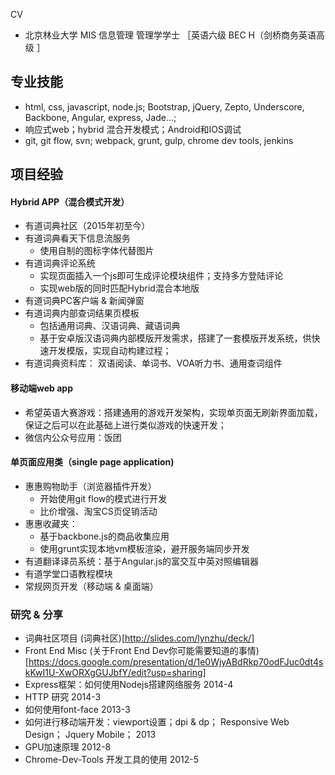 CV

-  北京林业大学 MIS 信息管理  管理学学士  ［英语六级  BEC H（剑桥商务英语高级 ］

## 专业技能
* html,  css,  javascript, node.js; Bootstrap,  jQuery, Zepto, Underscore, Backbone, Angular, express, Jade...;
* 响应式web；hybrid 混合开发模式；Android和IOS调试
* git, git flow, svn; webpack, grunt, gulp, chrome dev tools, jenkins

## 项目经验
#### Hybrid APP（混合模式开发）
  * 有道词典社区（2015年初至今）
  * 有道词典看天下信息流服务
    * 使用自制的图标字体代替图片
  * 有道词典评论系统
    * 实现页面插入一个js即可生成评论模块组件；支持多方登陆评论
    * 实现web版的同时匹配Hybrid混合本地版
  * 有道词典PC客户端 & 新闻弹窗
  * 有道词典内部查词结果页模板
    * 包括通用词典、汉语词典、藏语词典
    * 基于安卓版汉语词典内部模版开发需求，搭建了一套模版开发系统，供快速开发模版，实现自动构建过程；
  * 有道词典资料库： 双语阅读、单词书、VOA听力书、通用查词组件
  
#### 移动端web app
  * 希望英语大赛游戏：搭建通用的游戏开发架构，实现单页面无刷新界面加载，保证之后可以在此基础上进行类似游戏的快速开发；
  * 微信内公众号应用：饭团
  
#### 单页面应用类（single page application)
  * 惠惠购物助手（浏览器插件开发）
    * 开始使用git flow的模式进行开发
    * 比价增强、淘宝CS页促销活动
  * 惠惠收藏夹：
    * 基于backbone.js的商品收集应用
    * 使用grunt实现本地vm模板渲染，避开服务端同步开发
  * 有道翻译译员系统：基于Angular.js的富交互中英对照编辑器
  * 有道学堂口语教程模块
* 常规网页开发（移动端 & 桌面端）

### 研究 & 分享
* 词典社区项目 (词典社区)[http://slides.com/lynzhu/deck/]
* Front End Misc (关于Front End Dev你可能需要知道的事情)[https://docs.google.com/presentation/d/1e0WjyABdRkp70odFJuc0dt4skKwI1U-XwORXgGUJbfY/edit?usp=sharing]
* Express框架：如何使用Nodejs搭建网络服务     2014-4 
*  HTTP 研究   2014-3    
* 如何使用font-face       2013-3
* 如何进行移动端开发：viewport设置；dpi & dp； Responsive Web Design； Jquery Mobile；                       2013
* GPU加速原理    2012-8    
* Chrome-Dev-Tools 开发工具的使用     2012-5